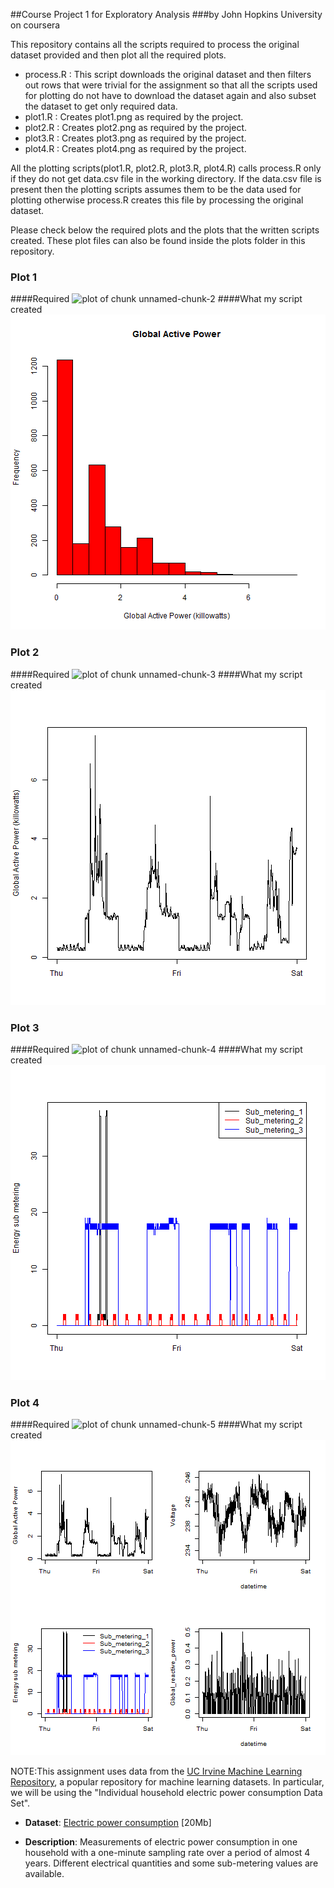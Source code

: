 ##Course Project 1 for Exploratory Analysis ###by John Hopkins University on coursera

This repository contains all the scripts required to process the original dataset provided and then plot all the required plots.

* process.R : This script downloads the original dataset and then filters out rows that were trivial for the assignment so that all the scripts used for plotting do not have to download the dataset again and also subset the dataset to get only required data.
* plot1.R : Creates plot1.png as required by the project.
* plot2.R : Creates plot2.png as required by the project.
* plot3.R : Creates plot3.png as required by the project.
* plot4.R : Creates plot4.png as required by the project.

All the plotting scripts(plot1.R, plot2.R, plot3.R, plot4.R) calls process.R only if they do not get data.csv file in the working directory. If the data.csv file is present then the plotting scripts assumes them to be the data used for plotting otherwise process.R creates this file by processing the original dataset.

Please check below the required plots and the plots that the written scripts created. These plot files can also be found inside the  plots folder in this repository.

### Plot 1

####Required
![plot of chunk unnamed-chunk-2](figure/unnamed-chunk-2.png)
####What my script created
![plot1](plots/plot1.png) 


### Plot 2

####Required
![plot of chunk unnamed-chunk-3](figure/unnamed-chunk-3.png) 
####What my script created
![plot1](plots/plot2.png) 

### Plot 3

####Required
![plot of chunk unnamed-chunk-4](figure/unnamed-chunk-4.png) 
####What my script created
![plot1](plots/plot3.png) 

### Plot 4

####Required
![plot of chunk unnamed-chunk-5](figure/unnamed-chunk-5.png) 
####What my script created
![plot1](plots/plot4.png) 


NOTE:This assignment uses data from
the <a href="http://archive.ics.uci.edu/ml/">UC Irvine Machine
Learning Repository</a>, a popular repository for machine learning
datasets. In particular, we will be using the "Individual household
electric power consumption Data Set".

* <b>Dataset</b>: <a href="https://d396qusza40orc.cloudfront.net/exdata%2Fdata%2Fhousehold_power_consumption.zip">Electric power consumption</a> [20Mb]

* <b>Description</b>: Measurements of electric power consumption in
one household with a one-minute sampling rate over a period of almost
4 years. Different electrical quantities and some sub-metering values
are available.
